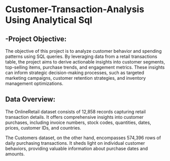# Customer-Transaction-Analysis Using Analytical Sql
## -Project Objective:
The objective of this project is to analyze customer behavior and spending patterns using SQL queries. By leveraging data from a retail transactions table, the project aims to derive actionable insights into customer segments, top-selling items, purchase trends, and engagement metrics. These insights can inform strategic decision-making processes, such as targeted marketing campaigns, customer retention strategies, and inventory management optimizations.

## Data Overview:
The OnlineRetail dataset consists of 12,858 records capturing retail transaction details. It offers comprehensive insights into customer purchases, including invoice numbers, stock codes, quantities, dates, prices, customer IDs, and countries.

The Customers dataset, on the other hand, encompasses 574,396 rows of daily purchasing transactions. It sheds light on individual customer behaviors, providing valuable information about purchase dates and amounts.
